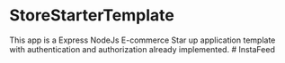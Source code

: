 # StoreStarterTemplate

This app is a Express NodeJs E-commerce Star up application template with authentication and authorization already implemented. 
#   I n s t a F e e d  
 